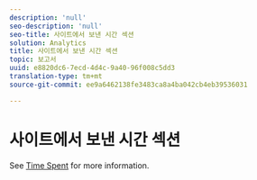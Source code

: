 ```yaml
---
description: 'null'
seo-description: 'null'
seo-title: 사이트에서 보낸 시간 섹션
solution: Analytics
title: 사이트에서 보낸 시간 섹션
topic: 보고서
uuid: e8820dc6-7ecd-4d4c-9a40-96f008c5dd3
translation-type: tm+mt
source-git-commit: ee9a6462138fe3483ca8a4ba042cb4eb39536031

---
```



# 사이트에서 보낸 시간 섹션

See [Time Spent](reports-time-spent-on-page.md) for more information.
